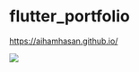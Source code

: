 # flutter_portfolio

https://aihamhasan.github.io/

<img src="https://i.imgur.com/qQZbs1W.png" />


